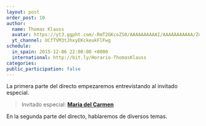 ```yaml
---
layout: post
order_post: 10
author:
  name: Thomas Klauss
  avatar: https://yt3.ggpht.com/-RmT2GKcoZS0/AAAAAAAAAAI/AAAAAAAAAAA/Zqd0OElb99Q/s88-c-k-no/photo.jpg
  yt_channel: UCfTVM3tJhxyEKckeukFlFwg
schedule:
  in_spain: 2015-12-06 22:00:00 +0000
  international: http://bit.ly/Horario-ThomasKlauss
categories:
public_participation: false
---
```

La primera parte del directo empezaremos entrevistando al invitado especial.

> Invitado especial: [**Maria del Carmen**](https://www.youtube.com/channel/UCJPuMBR7YVh-d4vLICSZuZA)

En la segunda parte del directo, hablaremos de diversos temas.
